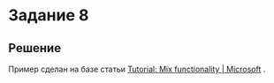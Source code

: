 # Задание 8

## Решение

Пример сделан на базе
статьи [Tutorial: Mix functionality | Microsoft](https://learn.microsoft.com/en-us/dotnet/csharp/tutorials/mixins-with-default-interface-methods)
.
